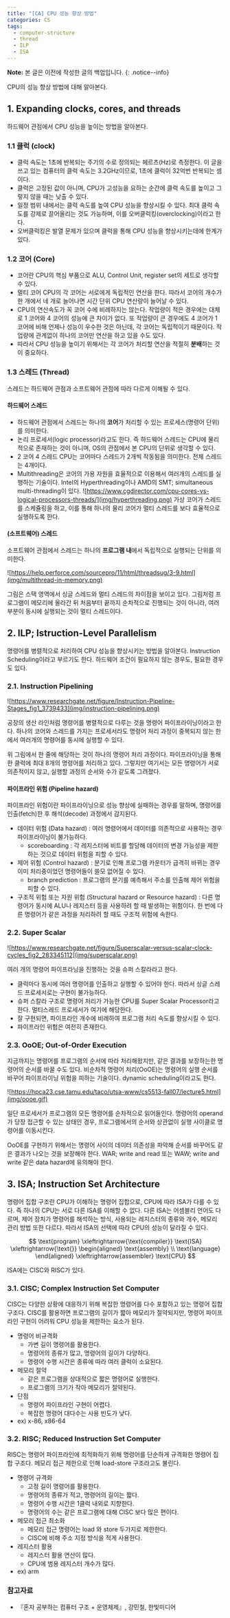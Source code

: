 ```yaml
---
title: "[CA] CPU 성능 향상 방법"
categories: CS
tags:
  - computer-structure
  - thread
  - ILP
  - ISA
---
```


**Note:** 본 글은 이전에 작성한 글의 백업입니다.
{: .notice--info}

CPU의 성능 향상 방법에 대해 알아본다. 


## 1. Expanding clocks, cores, and threads

하드웨어 관점에서 CPU 성능을 높이는 방법을 알아본다.

### 1.1 클럭 (clock)

- 클럭 속도는 1초에 반복되는 주기의 수로 정의되는 헤르츠(Hz)로 측정한다. 이 글을 쓰고 있는 컴퓨터의 클럭 속도는 3.2GHz이므로, 1초에 클럭이 32억번 반복되는 셈이다.
- 클럭은 고정된 값이 아니며, CPU가 고성능을 요하는 순간에 클럭 속도를 높이고 그렇지 않을 때는 낮출 수 있다. 
- 일정 범위 내에서는 클럭 속도를 높여 CPU 성능을 향상시킬 수 있다. 최대 클럭 속도를 강제로 끌어올리는 것도 가능하며, 이를 오버클럭킹(overclocking)이라고 한다. 
- 오버클럭킹은 발열 문제가 있으며 클럭을 통해 CPU 성능을 향상시키는데에 한계가 있다.


### 1.2 코어 (Core)

- 코어란 CPU의 핵심 부품으로 ALU, Control Unit, register set의 세트로 생각할 수 있다. 
- 멀티 코어 CPU의 각 코어는 서로에게 독립적인 연산을 한다. 따라서 코어의 개수가 한 개에서 네 개로 늘어나면 시간 단위 CPU 연산량이 늘어날 수 있다. 
- CPU의 연산속도가 꼭 코어 수에 비례하지는 않는다. 작업량이 적은 경우에는 대체로 1 코어와 4 코어의 성능에 큰 차이가 없다. 또 작업량이 큰 경우에도 4 코어가 1 코어에 비해 언제나 성능이 우수한 것은 아닌데, 각 코어는 독립적이기 때문이다. 작업량에 관계없이 하나의 코어만 연산을 하고 있을 수도 있다. 
- 따라서 CPU 성능을 높이기 위해서는 각 코어가 처리할 연산을 적절히 **분배**하는 것이 중요하다.


### 1.3 스레드 (Thread)

스레드는 하드웨어 관점과 소프트웨어 관점에 따라 다르게 이해될 수 있다.

#### 하드웨어 스레드
- 하드웨어 관점에서 스레드는 하나의 **코어**가 처리할 수 있는 프로세스(명령어 단위)를 의미한다. 
- 논리 프로세서(logic processor)라고도 한다. 즉 하드웨어 스레드는 CPU에 물리적으로 존재하는 것이 아니며, OS의 관점에서 본 CPU의 단위로 생각할 수 있다.
- 2 코어 4 스레드 CPU는 코어마다 스레드가 2개씩 작동됨을 의미한다. 전체 스레드는 4개이다.
- Multithreading은 코어의 가용 자원을 효율적으로 이용해서 여러개의 스레드를 실행하는 기술이다. Intel의 Hyperthreading이나 AMD의 SMT; simultaneous multi-threading이 있다. 
    ![https://www.cgdirector.com/cpu-cores-vs-logical-processors-threads/](img/hyperthreading.png)
    가상 코어가 스레드를 스케쥴링을 하고, 이를 통해 하나의 물리 코어가 멀티 스레드를 보다 효율적으로 실행하도록 한다.

#### (소프트웨어) 스레드
소프트웨어 관점에서 스레드는 하나의 **프로그램 내**에서 독립적으로 실행되는 단위를 의미한다. 

![https://help.perforce.com/sourcepro/11/html/threadsug/3-9.html](img/multithread-in-memory.png)

그림은 스택 영역에서 싱글 스레드와 멀티 스레드의 차이점을 보이고 있다. 그림처럼 프로그램이 메모리에 올라간 뒤 처음부터 끝까지 순차적으로 진행되는 것이 아니라, 여러 부분이 동시에 실행되는 것이 멀티 스레드이다.


## 2. ILP; Istruction-Level Parallelism

명령어를 병렬적으로 처리하여 CPU 성능을 향상시키는 방법을 알아본다. Instruction Scheduling이라고 부르기도 한다. 하드웨어 조건이 필요하지 않는 경우도, 필요한 경우도 있다. 

### 2.1. Instruction Pipelining

![https://www.researchgate.net/figure/Instruction-Pipeline-Stages_fig1_3739433](img/instruction-pipelining.png)

공장의 생산 라인처럼 명령어를 병렬적으로 다루는 것을 명령어 파이프라이닝이라고 한다. 하나의 코어와 스레드를 가지는 프로세서라도 명령어 처리 과정이 중복되지 않는 한에서 여러개의 명령어를 동시에 실행할 수 있다. 

위 그림에서 한 줄에 해당하는 것이 하나의 명령어 처리 과정이다. 파이프라이닝을 통해 한 클럭에 최대 8개의 명령어를 처리하고 있다. 그렇지만 여기서는 모든 명령어가 서로 의존적이지 않고, 실행할 과정의 순서와 수가 같도록 그려졌다. 

#### 파이프라인 위험 (Pipeline hazard)

파이프라인 위험이란 파이프라이닝으로 성능 향상에 실패하는 경우를 말하며, 명령어를 인출(fetch)한 후 해석(decode) 과정에서 감지된다.
- 데이터 위험 (Data hazard) : 여러 명령어에서 데이터를 의존적으로 사용하는 경우 파이프라이닝이 불가능하다.
    - scoreboarding : 각 레지스터에 비트를 할당해 데이터의 변경 가능성을 제한하는 것으로 데이터 위험을 피할 수 있다. 
- 제어 위험 (Control hazard) : 분기로 인해 프로그램 카운터가 급격히 바뀌는 경우 이미 처리중이었던 명령어들이 쓸모 없어질 수 있다.
    - branch prediction : 프로그램의 분기를 예측해서 주소를 인출해 제어 위험을 피할 수 있다.
- 구조적 위험 또는 자원 위험 (Structural hazard or Resource hazard) : 다른 명령어가 동시에 ALU나 레지스터 등을 사용하려 할 때 발생하는 위험이다. 한 번에 다른 명령어가 같은 과정을 처리하려 할 때도 구조적 위험에 속한다. 


### 2.2. Super Scalar

![https://www.researchgate.net/figure/Superscalar-versus-scalar-clock-cycles_fig2_283345112](img/superscalar.png)

여러 개의 명령어 파이프라닝을 진행하는 것을 슈퍼 스칼라라고 한다.
- 클럭마다 동시에 여러 명령어를 인출하고 실행할 수 있어야 한다. 따라서 싱글 스레드 프로세서로는 구현이 불가능하다.
- 슈퍼 스칼라 구조로 명령어 처리가 가능한 CPU를 Super Scalar Processor라고 한다. 멀티스레드 프로세서가 여기에 해당한다.
- 잘 구현되면, 파이프라인 개수에 비례하여 프로그램 처리 속도를 향상시킬 수 있다.
- 파이프라인 위험은 여전히 존재한다.


### 2.3. OoOE; Out-of-Order Execution

지금까지는 명령어를 프로그램의 순서에 따라 처리해왔지만, 같은 결과를 보장하는한 명령어의 순서를 바꿀 수도 있다. 비순차적 명령어 처리(OoOE)는 명령어의 실행 순서를 바꾸어 파이프라이닝 위험을 피하는 기술이다. dynamic scheduling이라고도 한다. 

![https://hpca23.cse.tamu.edu/taco/utsa-www/cs5513-fall07/lecture5.html](img/oooe.gif)

일단 프로세서가 프로그램의 모든 명령어를 순차적으로 읽어들인다. 명령어의 operand가 당장 접근할 수 있는 상태인 경우, 프로그램에서의 순서와 상관없이 실행 사이클로 명령어를 이동시킨다. 

OoOE를 구현하기 위해서는 명령어 사이의 데이터 의존성을 파악해 순서를 바꾸어도 같은 결과가 나오는 것을 보장해야 한다. WAR; write and read 또는 WAW; write and write 같은 data hazard에 유의해야 한다.


## 3. ISA; Instruction Set Architecture

명령어 집합 구조란 CPU가 이해하는 명령어 집합으로, CPU에 따라 ISA가 다를 수 있다. 즉 하나의 CPU는 서로 다른 ISA를 이해할 수 없다. 다른 ISA는 어셈블리 언어도 다르며, 제어 장치가 명령어를 해석하는 방식, 사용되는 레지스터의 종류와 개수, 메모리 관리 방법 또한 다르다. 따라서 ISA의 선택에 따라 CPU의 성능이 달라질 수 있다.

$$
\text{program} \xleftrightarrow{\text{compiler}} 
\text{ISA} \xleftrightarrow{\text{}}
\begin{aligned}
\text{assembly} \\ \text{language}  \end{aligned}
\xleftrightarrow{assembler} \text{CPU}
$$

ISA에는 CISC와 RISC가 있다.

### 3.1. CISC; Complex Instruction Set Computer

CISC는 다양한 상황에 대응하기 위해 복잡한 명령어를 다수 포함하고 있는 명령어 집합 구조다. CISC를 활용하면 프로그램의 길이가 짧아 메모리가 절약되지만, 명령어 파이프라인 구현이 어려워 CPU 성능을 제한하는 요소가 된다.

- 명령어 비규격화
    - 가변 길이 명령어를 활용한다.
    - 명령어의 종류가 많고, 명령어의 길이가 다양하다.
    - 명령어 수행 시간은 종류에 따라 여러 클럭이 소요된다.
- 메모리 절약
    - 같은 프로그램을 상대적으로 짧은 명령어로 실행한다. 
    - 프로그램의 크기가 작아 메모리가 절약된다.
- 단점
    - 명령어 파이프라인 구현이 어렵다. 
    - 복잡한 명령어 대다수는 사용 빈도가 낮다.
- ex) x-86, x86-64


### 3.2. RISC; Reduced Instruction Set Computer

RISC는 명령어 파이프라인에 최적화하기 위해 명령어를 단순하게 규격화한 명령어 집합 구조다. 메모리 접근 제한으로 인해 load-store 구조라고도 불린다.

- 명령어 규격화
    - 고정 길이 명령어를 활용한다.
    - 명령어의 종류가 적고, 명령어의 길이는 짧다.
    - 명령어 수행 시간은 1클럭 내외로 지향한다.
    - 명령어의 수는 같은 프로그램에 대해 CISC 보다 많은 편이다.
- 메모리 접근 최소화 
    - 메모리 접근 명령어는 load 와 store 두가지로 제한한다.
    - CISC에 비해 주소 지정 방식을 적게 사용한다.
- 레지스터 활용 
    - 레지스터 활용 연산이 많다.
    - CPU에 범용 레지스터 개수가 많다.
- ex) arm


### 참고자료
- 『혼자 공부하는 컴퓨터 구조 + 운영체제』, 강민철, 한빛미디어